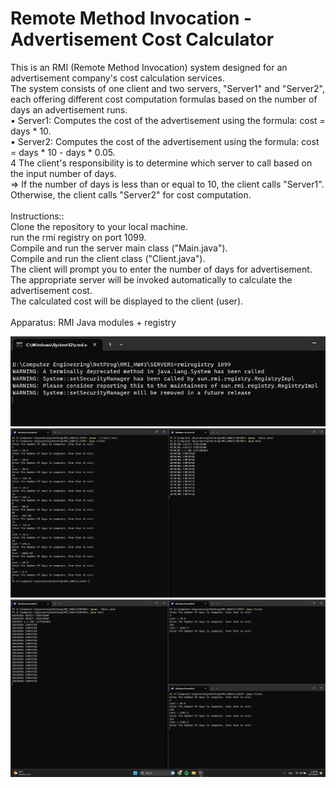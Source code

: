 # Remote Method Invocation - Advertisement Cost Calculator

  This is an RMI (Remote Method Invocation) system designed for an advertisement company's cost calculation services.<br>
  The system consists of one client and two servers, "Server1" and "Server2", each offering different cost computation formulas based on the number of days an advertisement runs.<br>
    • Server1: Computes the cost of the advertisement using the formula: cost = days * 10.<br>
    • Server2: Computes the cost of the advertisement using the formula: cost = days * 10 - days * 0.05.<br>4
  The client's responsibility is to determine which server to call based on the input number of days.<br>
  => If the number of days is less than or equal to 10, the client calls "Server1". Otherwise, the client calls "Server2" for cost computation.<br><br>
Instructions::<br>
  Clone the repository to your local machine.<br>
  run the rmi registry on port 1099.<br>
  Compile and run the server main class ("Main.java").<br>
  Compile and run the client class ("Client.java").<br>
  The client will prompt you to enter the number of days for advertisement.<br>
  The appropriate server will be invoked automatically to calculate the advertisement cost.<br>
  The calculated cost will be displayed to the client (user).<br>
<br>
  Apparatus: RMI Java modules + registry <br>

![](1-rmiport.png)
![](2-serverandclient.png)
![](3-multiclient.png)
